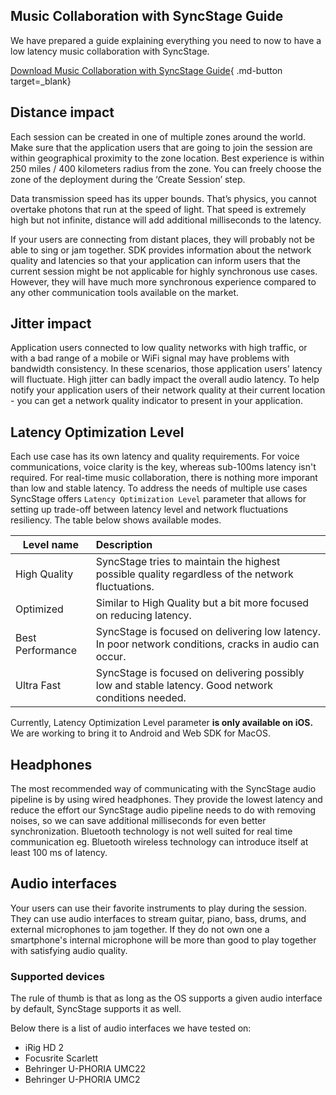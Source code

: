

## Music Collaboration with SyncStage Guide

We have prepared a guide explaining everything you need to now to have a low latency music collaboration with SyncStage.

[Download Music Collaboration with SyncStage Guide](https://public.sync-stage.com/docs/Music+Collaboration+with+SyncStage+-+Manual.pdf){ .md-button target=_blank}


## Distance impact

Each session can be created in one of multiple zones around the world. Make sure that the application users that are going to join the session are within geographical proximity to the zone location. Best experience is within 250 miles / 400 kilometers radius from the zone. You can freely choose the zone of the deployment during the ‘Create Session’ step.

Data transmission speed has its upper bounds. That’s physics, you cannot overtake photons that run at the speed of light. That speed is extremely high but not infinite, distance will add additional milliseconds to the latency.

If your users are connecting from distant places, they will probably not be able to sing or jam together. SDK provides information about the network quality and latencies so that your application can inform users that the current session might be not applicable for highly synchronous use cases. However, they will have much more synchronous experience compared to any other communication tools available on the market.

## Jitter impact

Application users connected to low quality networks with high traffic, or with a bad range of a mobile or WiFi signal may have problems with bandwidth consistency. In these scenarios, those application users' latency will fluctuate. High jitter can badly impact the overall audio latency. To help notify your application users of their network quality at their current location - you can get a network quality indicator to present in your application.

## Latency Optimization Level
Each use case has its own latency and quality requirements. For voice communications, voice clarity is the key, whereas sub-100ms latency isn't required. For real-time music collaboration, there is nothing more imporant than low and stable latency. To address the needs of multiple use cases SyncStage offers `Latency Optimization Level` parameter that allows for setting up trade-off between latency level and network fluctuations resiliency. The table below shows available modes.


| Level name                           | Description                     
| ------------------------------------ | :--------------------------------------------------------------------------------------------------------- |
| High Quality                         |  SyncStage tries to maintain the highest possible quality regardless of the network fluctuations.          |
| Optimized                            |  Similar to High Quality but a bit more focused on reducing latency.                                       |
| Best Performance                     |  SyncStage is focused on delivering low latency. In poor network conditions, cracks in audio can occur.    |
| Ultra Fast                           |  SyncStage is focused on delivering possibly low and stable latency. Good network conditions needed.      |


Currently, Latency Optimization Level parameter **is only available on iOS.** We are working to bring it to Android and Web SDK for MacOS. 


## Headphones

The most recommended way of communicating with the SyncStage audio pipeline is by using wired headphones. They provide the lowest latency and reduce the effort our SyncStage audio pipeline needs to do with removing noises, so we can save additional milliseconds for even better synchronization. Bluetooth technology is not well suited for real time communication eg. Bluetooth wireless technology can introduce itself at least 100 ms of latency.

## Audio interfaces

Your users can use their favorite instruments to play during the session. They can use audio interfaces to stream guitar, piano, bass, drums, and external microphones to jam together. If they do not own one a smartphone's internal microphone will be more than good to play together with satisfying audio quality.

### Supported devices
The rule of thumb is that as long as the OS supports a given audio interface by default, SyncStage supports it as well.

Below there is a list of audio interfaces we have tested on:

* iRig HD 2
* Focusrite Scarlett
* Behringer U-PHORIA UMC22
* Behringer U-PHORIA UMC2

